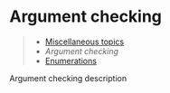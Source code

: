 # Argument checking

> * [Miscellaneous topics](/advanced/miscellaneous)
> * _Argument checking_
> * [Enumerations](enumerations)

Argument checking description

